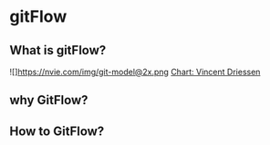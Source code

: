 
# gitFlow

## What is gitFlow?

![]https://nvie.com/img/git-model@2x.png
[Chart: Vincent Driessen](https://nvie.com/posts/a-successful-git-branching-model/)

## why GitFlow?

## How to GitFlow?

